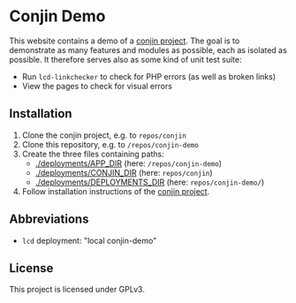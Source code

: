 # Conjin Demo

This website contains a demo of a [conjin project](https://github.com/lucques/conjin). The goal is to demonstrate as many features and modules as possible, each as isolated as possible. It therefore serves also as some kind of unit test suite:
- Run `lcd-linkchecker` to check for PHP errors (as well as broken links)
- View the pages to check for visual errors


## Installation
1. Clone the conjin project, e.g. to `repos/conjin`
2. Clone this repository, e.g. to `/repos/conjin-demo`
3. Create the three files containing paths:
    - [./deployments/APP_DIR](./deployments/APP_DIR) (here: `/repos/conjin-demo`)
    - [./deployments/CONJIN_DIR](./deployments/CONJIN_DIR) (here: `repos/conjin`)
    - [./deployments/DEPLOYMENTS_DIR](./deployments/DEPLOYMENTS_DIR) (here: `repos/conjin-demo/`)
4. Follow installation instructions of the [conjin project](https://github.com/lucques/conjin/).


## Abbreviations
- `lcd` deployment: "local conjin-demo"


## License
This project is licensed under GPLv3.